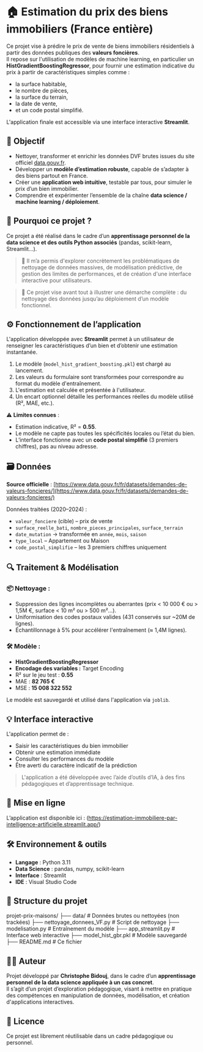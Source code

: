 # 🏠 Estimation du prix des biens immobiliers (France entière)

Ce projet vise à prédire le prix de vente de biens immobiliers résidentiels à partir des données publiques des **valeurs foncières**.  
Il repose sur l'utilisation de modèles de machine learning, en particulier un **HistGradientBoostingRegressor**, pour fournir une estimation indicative du prix à partir de caractéristiques simples comme :

- la surface habitable,
- le nombre de pièces,
- la surface du terrain,
- la date de vente,
- et un code postal simplifié.

L'application finale est accessible via une interface interactive **Streamlit**.



## 🎯 Objectif

- Nettoyer, transformer et enrichir les données DVF brutes issues du site officiel [data.gouv.fr](https://www.data.gouv.fr/fr/datasets/demandes-de-valeurs-foncieres/).
- Développer un **modèle d’estimation robuste**, capable de s’adapter à des biens partout en France.
- Créer une **application web intuitive**, testable par tous, pour simuler le prix d’un bien immobilier.
- Comprendre et expérimenter l’ensemble de la chaîne **data science / machine learning / déploiement**.



## 🧠 Pourquoi ce projet ?

Ce projet a été réalisé dans le cadre d’un **apprentissage personnel de la data science et des outils Python associés** (pandas, scikit-learn, Streamlit…). 

> 🧩 Il m’a permis d'explorer concrètement les problématiques de nettoyage de données massives, de modélisation prédictive, de gestion des limites de performances, et de création d'une interface interactive pour utilisateurs.

> 💬 Ce projet vise avant tout à illustrer une démarche complète : du nettoyage des données jusqu’au déploiement d’un modèle fonctionnel.



## ⚙️ Fonctionnement de l’application

L'application développée avec **Streamlit** permet à un utilisateur de renseigner les caractéristiques d’un bien et d’obtenir une estimation instantanée.

1. Le modèle (`model_hist_gradient_boosting.pkl`) est chargé au lancement.
2. Les valeurs du formulaire sont transformées pour correspondre au format du modèle d'entraînement.
3. L'estimation est calculée et présentée à l'utilisateur.
4. Un encart optionnel détaille les performances réelles du modèle utilisé (R², MAE, etc.).

⚠️ **Limites connues** :
- Estimation indicative, R² = **0.55**.
- Le modèle ne capte pas toutes les spécificités locales ou l’état du bien.
- L’interface fonctionne avec un **code postal simplifié** (3 premiers chiffres), pas au niveau adresse.



## 🗃️ Données

**Source officielle** : [https://www.data.gouv.fr/fr/datasets/demandes-de-valeurs-foncieres/](https://www.data.gouv.fr/fr/datasets/demandes-de-valeurs-foncieres/)

Données traitées (2020–2024) :
- `valeur_fonciere` (cible) – prix de vente
- `surface_reelle_bati`, `nombre_pieces_principales`, `surface_terrain`
- `date_mutation` → transformée en `année`, `mois`, `saison`
- `type_local` – Appartement ou Maison
- `code_postal_simplifie` – les 3 premiers chiffres uniquement



## 🔍 Traitement & Modélisation

### 📦 Nettoyage :
- Suppression des lignes incomplètes ou aberrantes (prix < 10 000 € ou > 1,5M €, surface < 10 m² ou > 500 m²…).
- Uniformisation des codes postaux valides (431 conservés sur ~20M de lignes).
- Échantillonnage à 5% pour accélérer l'entraînement (≈ 1,4M lignes).

### 🛠️ Modèle :
- **HistGradientBoostingRegressor**
- **Encodage des variables :** Target Encoding
- R² sur le jeu test : **0.55**
- MAE : **82 765 €**
- MSE : **15 008 322 552**

Le modèle est sauvegardé et utilisé dans l'application via `joblib`.



## 💡 Interface interactive

L'application permet de :
- Saisir les caractéristiques du bien immobilier
- Obtenir une estimation immédiate
- Consulter les performances du modèle
- Être averti du caractère indicatif de la prédiction

> L'application a été développée avec l’aide d’outils d’IA, à des fins pédagogiques et d’apprentissage technique.



## 🔗 Mise en ligne

L’application est disponible ici : (https://estimation-immobiliere-par-intelligence-artificielle.streamlit.app/)



## 🛠️ Environnement & outils

- **Langage** : Python 3.11
- **Data Science** : pandas, numpy, scikit-learn
- **Interface** : Streamlit
- **IDE** : Visual Studio Code



## 📁 Structure du projet

projet-prix-maisons/
├── data/ # Données brutes ou nettoyées (non trackées)
├── nettoyage_donnees_VF.py # Script de nettoyage
├── modelisation.py # Entraînement du modèle
├── app_streamlit.py # Interface web interactive
├── model_hist_gbr.pkl # Modèle sauvegardé
├── README.md # Ce fichier




## 🙋‍♂️ Auteur

Projet développé par **Christophe Bidouj**, dans le cadre d’un **apprentissage personnel de la data science appliquée à un cas concret**.  
Il s’agit d’un projet d’exploration pédagogique, visant à mettre en pratique des compétences en manipulation de données, modélisation, et création d'applications interactives.





## 🧾 Licence

Ce projet est librement réutilisable dans un cadre pédagogique ou personnel.
